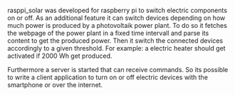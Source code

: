 rasppi_solar was developed for raspberry pi to switch electric components on or off. As an additional feature it can switch devices depending on how much power is produced by a photovoltaik power plant. To do so it fetches the webpage of the power plant in a fixed time intervall and parse its content to get the produced power. Then it switch the connected devices accordingly to a given threshold. For example: a electric heater should get activated if 2000 Wh get produced.

Furthermore a server is started that can receive commands. So its possible to write a client application to turn on or off electric devices with the smartphone or over the internet.

